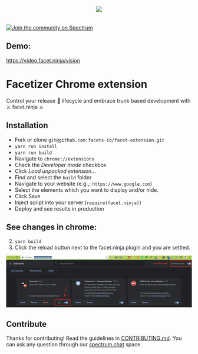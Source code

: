 <div align="center">
  <a href="https://github.com/facets-io/facet-extension">
    <img width="200" src="https://facet.ninja/images/facet-logo.png">
  </a>
  <br>
  <br>
</div>

[![Join the community on Spectrum](https://withspectrum.github.io/badge/badge.svg)](https://spectrum.chat/facet)

## Demo:

https://video.facet.ninja/vision

# Facetizer Chrome extension

Control your release 🚀 lifecycle and embrace trunk based development with ⚔️ facet.ninja ⚔️

## Installation

- Fork or clone `git@github.com:facets-io/facet-extension.git`
- `yarn run install`
- `yarn run build`
- Navigate to `chrome://extensions`
- Check the _Developer mode_ checkbox
- Click _Load unpacked extension..._
- Find and select the `build` folder
- Navigate to your website (e.g.,: `https://www.google.com`)
- Select the elements which you want to display and/or hide.
- Click Save
- Inject script into your server (`require(facet.ninja)`)
- Deploy and see results in production

## See changes in chrome:

2. `yarn build`
3. Click the reload button next to the facet.ninja plugin and you are settled.

![Facetizer](./readme_assets/chrome_installation.png)

## Contribute

Thanks for contributing! Read the guidelines in [CONTRIBUTING.md](./CONTRIBUTING.md). You can ask any question through our [spectrum.chat](https://spectrum.chat/facet) space.
